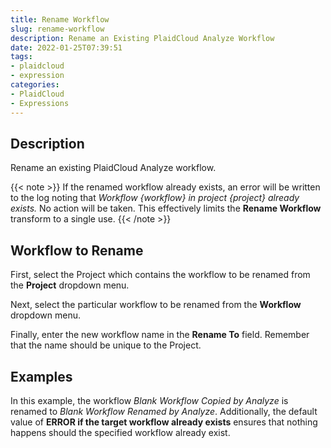 ```yaml
---
title: Rename Workflow
slug: rename-workflow
description: Rename an Existing PlaidCloud Analyze Workflow
date: 2022-01-25T07:39:51
tags:
- plaidcloud
- expression
categories:
- PlaidCloud
- Expressions
---
```



## Description


Rename an existing PlaidCloud Analyze workflow.

{{< note >}}
If the renamed workflow already exists, an error will be written to the log noting that *Workflow {workflow} in project {project} already exists.* No action will be taken. This effectively limits the **Rename Workflow** transform to a single use.
{{< /note >}}


## Workflow to Rename


First, select the Project which contains the workflow to be renamed from the **Project** dropdown menu.



Next, select the particular workflow to be renamed from the **Workflow** dropdown menu.



Finally, enter the new workflow name in the **Rename To** field. Remember that the name should be unique to the Project.








## Examples


In this example, the workflow *Blank Workflow Copied by Analyze* is renamed to *Blank Workflow Renamed by Analyze*. Additionally, the default value of **ERROR if the target workflow already exists** ensures that nothing happens should the specified workflow already exist. 


